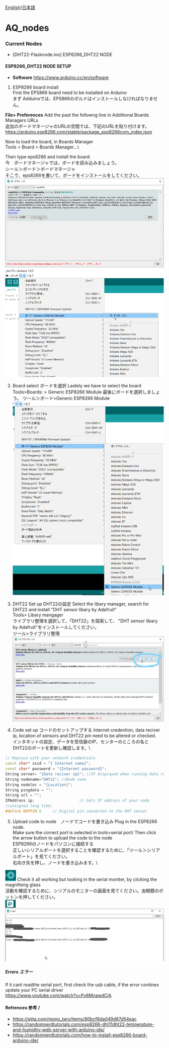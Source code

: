 

 [English](/README-jp.md)/[日本語](/README-jp.md)
# AQ_nodes

### Current Nodes
- [DHT22-Flasknode.ino] ESP8266_DHT22 NODE


#### ESP8266_DHT22 NODE SETUP
- **Software**
https://www.arduino.cc/en/software

1. ESP8266 board install \
First the EPS866 board need to be installed on Arduino \
まず Adduinoでは、EPS866のボルドはインストールしなければなりません。

**File> Preferences**
Add the past the followng line in Additional Boards Managers URLs \
追加のボードマネージャのURLの空間では、下記のURLを貼り付けます。\
https://arduino.esp8266.com/stable/package_esp8266com_index.json


Now to load the board, in Boards Manager \
Tools > Board > Boards Manager…\

Then type eps8266 and install the board. \
今　ボードマネージャでは、ボードを読み込みましょう。\
シール＞ボード＞ボードマネージャ \
そこで、eps8266を書いて、ボードをインストールをしてください。 \
![Board_Manger_eps_JP](https://github.com/JarvisSan22/SensorNetwork2020_DashServer_SDS011_DHT22/blob/main/AQ_nodes/Board_Manger_eps_JP.png)
![Board_Manger_JP](https://github.com/JarvisSan22/SensorNetwork2020_DashServer_SDS011_DHT22/blob/main/AQ_nodes/Board_Manager_JP.png)

2. Board select ボードを選択
Lastely we have to select the board
Tools>Boards: >  Generic ESP8266 Module 
最後にボードを選択しましょう。
ツール＞ボード>Generic ESP8266 Module 
![Board Select](https://github.com/JarvisSan22/SensorNetwork2020_DashServer_SDS011_DHT22/blob/main/AQ_nodes/Board_Select_JP.png)

3. DHT22 Set up  DHT22の設定
Select the libary manager, search for DHT22 and install "DHT sensor libary by Adafruit"\
Tools> Libary mangager\
ライブラリ整理を選択して、「DHT22」を探索して、 "DHT sensor libary by Adafruit"をインストールしてください。\
ツール>ライブラリ整理 \
![DHT22_ARDUINO_INSTALL](https://github.com/JarvisSan22/SensorNetwork2020_DashServer_SDS011_DHT22/blob/main/AQ_nodes/DHT22_ARDUINO_INSTALL.jpg)


4. Code set up コードのセットアップする
Internet credention, data reciver ip, location of sensors and DHT22 pin need to be altered or checked.\
インタネットの設定、データを受信器のIP、センターのところの名と DHT22のポートを更新し確認します。\

```C++
// Replace with your network credentials
const char* ssid = "{ Internet name}";
const char* password = "{Internet password}";
String server= "{Data reciver ip}"; //IP displayed when running data_reciver.py
String nodename="DHT22"; //Node nane 
String nodeloc = "{Location}"; 
String pingdata = "";
String url = "";
IPAddress ip;                    // Gets IP address of your node
//unsigned long time;
#define DHTPIN 5     // Digital pin connected to the DHT sensor
```

5. Upload code to node　ノードでコードを書き込み
Plug in the ESP8266 node. \
Make sure the correct port is selected in tools>serial port/ 
Then click the arrow button to upload the code to the node\
ESP8266のノードをパソコンに接続する \
正しいシリアルポートを選択することを確認するために、「ツール＞シリアルポート」を見てください。\
右向き矢を押し、ノードを書き込みます。\


![run](https://github.com/JarvisSan22/SensorNetwork2020_DashServer_SDS011_DHT22/blob/main/AQ_nodes/Run.png)
Check it all working but looking in the serial moniter, by clicking the magnifeing glass \
活動を確認するために、シリアルのモニターの画面を見てください。虫眼鏡のボットンを押してください。\
![Serial](https://github.com/JarvisSan22/SensorNetwork2020_DashServer_SDS011_DHT22/blob/main/AQ_nodes/SerialMoniter.png)
![Check](https://github.com/JarvisSan22/SensorNetwork2020_DashServer_SDS011_DHT22/blob/main/AQ_nodes/SerialCheck.png)

  ##### Errors エラー
  If it cant readthe serial port, first check the usb cable, if the error contines update your PC serial driver\
  https://www.youtube.com/watch?v=Pv6MnawdCjA
  

#### Refrences 参考 /

* https://qiita.com/mono_taro/items/80bcf6da049d87d54eac
* https://randomnerdtutorials.com/esp8266-dht11dht22-temperature-and-humidity-web-server-with-arduino-ide/
* https://randomnerdtutorials.com/how-to-install-esp8266-board-arduino-ide/
